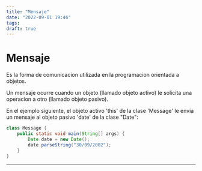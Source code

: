 ```yaml
---
title: "Mensaje"
date: "2022-09-01 19:46"
tags: 
draft: true
---
```

# Mensaje
Es la forma de comunicacion utilizada en la programacion orientada a objetos. 

Un mensaje ocurre cuando un objeto (llamado objeto activo) le solicita una operacion a otro (llamado objeto pasivo).

En el ejemplo siguiente, el objeto activo 'this' de la clase 'Message' le envia un mensaje al objeto pasivo 'date' de la clase "Date": 

```Java {title="Message.java"}
class Message {
	public static void main(String[] args) {
		Date date = new Date();
		date.parseString("30/09/2002");
	}
}
```
___
